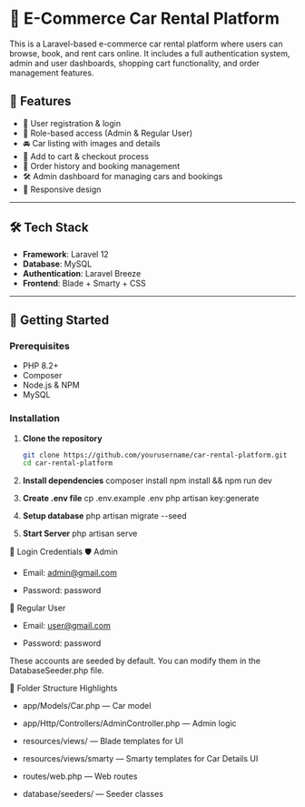# 🚗 E-Commerce Car Rental Platform

This is a Laravel-based e-commerce car rental platform where users can browse, book, and rent cars online. It includes a full authentication system, admin and user dashboards, shopping cart functionality, and order management features.

## 🌟 Features

- 🧑 User registration & login
- 🔐 Role-based access (Admin & Regular User)
- 🚘 Car listing with images and details
- 🛒 Add to cart & checkout process
- 📄 Order history and booking management
- 🛠️ Admin dashboard for managing cars and bookings
- 📱 Responsive design

---

## 🛠️ Tech Stack

- **Framework**: Laravel 12
- **Database**: MySQL
- **Authentication**: Laravel Breeze 
- **Frontend**: Blade + Smarty + CSS

---

## 🚀 Getting Started

### Prerequisites

- PHP 8.2+
- Composer
- Node.js & NPM
- MySQL

### Installation

1. **Clone the repository**
   ```bash
   git clone https://github.com/yourusername/car-rental-platform.git
   cd car-rental-platform

2. **Install dependencies**
   composer install
   npm install && npm run dev

3. **Create .env file**
   cp .env.example .env
   php artisan key:generate


4. **Setup database**
   php artisan migrate --seed

5. **Start Server**
   php artisan serve


🔐 Login Credentials
🛡️ Admin
 - Email: admin@gmail.com

 - Password: password

👤 Regular User
 - Email: user@gmail.com

 - Password: password

These accounts are seeded by default. You can modify them in the DatabaseSeeder.php file.



📂 Folder Structure Highlights
   - app/Models/Car.php — Car model

   - app/Http/Controllers/AdminController.php — Admin logic

   - resources/views/ — Blade templates for UI
   
   - resources/views/smarty — Smarty templates for Car Details UI
    
   - routes/web.php — Web routes

   - database/seeders/ — Seeder classes
